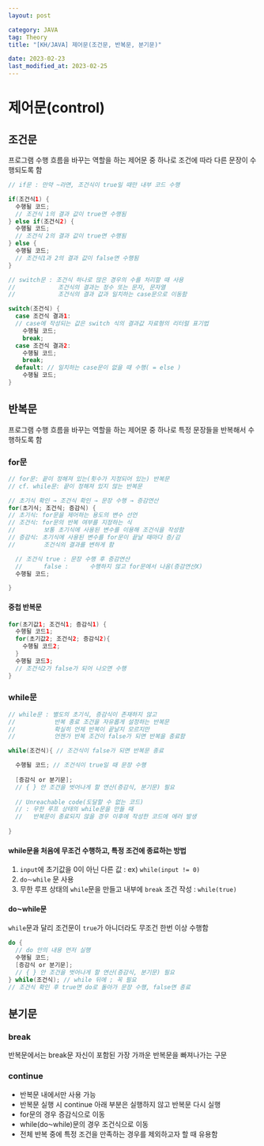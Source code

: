 ```yaml
---
layout: post

category: JAVA
tag: Theory
title: "[KH/JAVA] 제어문(조건문, 반복문, 분기문)"

date: 2023-02-23
last_modified_at: 2023-02-25
---
```


# 제어문(control)

## 조건문
프로그램 수행 흐름을 바꾸는 역할을 하는 제어문 중 하나로 조건에 따라 다른 문장이 수행되도록 함

```java
// if문 : 만약 ~라면, 조건식이 true일 때만 내부 코드 수행

if(조건식1) { 
  수행될 코드;
  // 조건식 1의 결과 값이 true면 수행됨
} else if(조건식2) {
  수행될 코드;
  // 조건식 2의 결과 값이 true면 수행됨
} else {
  수행될 코드;
  // 조건식1과 2의 결과 값이 false면 수행됨
}
```

```java
// switch문 : 조건식 하나로 많은 경우의 수를 처리할 때 사용
//            조건식의 결과는 정수 또는 문자, 문자열
//            조건식의 결과 값과 일치하는 case문으로 이동함

switch(조건식) {
  case 조건식 결과1: 
  // case에 작성되는 값은 switch 식의 결과값 자료형의 리터럴 표기법
    수행될 코드;
    break;
  case 조건식 결과2:
    수행될 코드;
    break;
  default: // 일치하는 case문이 없을 때 수행( = else )
    수행될 코드;
}
```

## 반복문
프로그램 수행 흐름을 바꾸는 역할을 하는 제어문 중 하나로 특정 문장들을 반복해서 수행하도록 함

### for문
```java
// for문: 끝이 정해져 있는(횟수가 지정되어 있는) 반복문
// cf. while문: 끝이 정해져 있지 않는 반복문

// 초기식 확인 → 조건식 확인 → 문장 수행 → 증감연산
for(초기식; 조건식; 증감식) {
// 초기식: for문을 제어하는 용도의 변수 선언
// 조건식: for문의 반복 여부를 지정하는 식
//        보통 초기식에 사용된 변수를 이용해 조건식을 작성함
// 증감식: 초기식에 사용된 변수를 for문이 끝날 때마다 증/감
//        조건식의 결과를 변하게 함

  // 조건식 true : 문장 수행 후 증감연산
  //      false :      수행하지 않고 for문에서 나옴(증감연산X)
  수행될 코드;

}
```

#### 중첩 반복문

```java
for(초기값1; 조건식1; 증감식1) {
  수행될 코드1;
  for(초기값2; 조건식2; 증감식2){
    수행될 코드2;
  }
  수행될 코드3;
  // 조건식2가 false가 되어 나오면 수행
}
```

### while문
```java
// while문 : 별도의 초기식, 증감식이 존재하지 않고
//           반복 종료 조건을 자유롭게 설정하는 반복문
//           확실히 언제 반복이 끝날지 모르지만
//           언젠가 반복 조건이 false가 되면 반복을 종료함

while(조건식){ // 조건식이 false가 되면 반복문 종료

  수행될 코드; // 조건식이 true일 때 문장 수행
  
  [증감식 or 분기문]; 
  // { } 안 조건을 벗어나게 할 연산(증감식, 분기문) 필요
  
  // Unreachable code(도달할 수 없는 코드)
  // : 무한 루프 상태의 while문을 만들 때
  //   반복문이 종료되지 않을 경우 이후에 작성한 코드에 에러 발생
  
}
```

#### while문을 처음에 무조건 수행하고, 특정 조건에 종료하는 방법
 1. `input`에 초기값을 0이 아닌 다른 값 : ex) `while(input != 0)`
 2. `do⁓while` 문 사용
 3. 무한 루프 상태의 `while`문을 만들고 내부에 `break` 조건 작성 : `while(true)`

#### do⁓while문
`while`문과 달리 조건문이 `true`가 아니더라도 무조건 한번 이상 수행함

```java
do { 
  // do 안의 내용 먼저 실행
  수행될 코드;
  [증감식 or 분기문]; 
  // { } 안 조건을 벗어나게 할 연산(증감식, 분기문) 필요
} while(조건식); // while 뒤에 ; 꼭 필요
// 조건식 확인 후 true면 do로 돌아가 문장 수행, false면 종료
```

## 분기문

### break
반복문에서는 break문 자신이 포함된 가장 가까운 반복문을 빠져나가는 구문 

### continue
- 반복문 내에서만 사용 가능
- 반복문 실행 시 continue 아래 부분은 실행하지 않고 반복문 다시 실행
- for문의 경우 증감식으로 이동
- while(do⁓while)문의 경우 조건식으로 이동
- 전체 반복 중에 특정 조건을 만족하는 경우를 제외하고자 할 때 유용함

